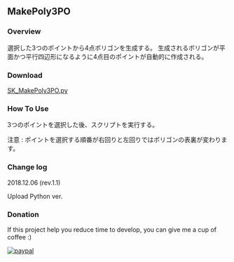 ## MakePoly3PO

### Overview
選択した3つのポイントから4点ポリゴンを生成する。
生成されるポリゴンが平面かつ平行四辺形になるように4点目のポイントが自動的に作成される。

### Download
[SK_MakePoly3PO.py](SK_MakePoly3PO.py)

### How To Use
3つのポイントを選択した後、スクリプトを実行する。

注意 : ポイントを選択する順番が右回りと左回りではポリゴンの表裏が変わります。

### Change log
2018.12.06 (rev.1.1)

Upload Python ver.
### Donation
If this project help you reduce time to develop, you can give me a cup of coffee :) 

[![paypal](https://www.paypalobjects.com/en_US/i/btn/btn_donateCC_LG.gif)](https://www.paypal.com/cgi-bin/webscr?cmd=_s-xclick&hosted_button_id=ASSXUYRELGTZ2)